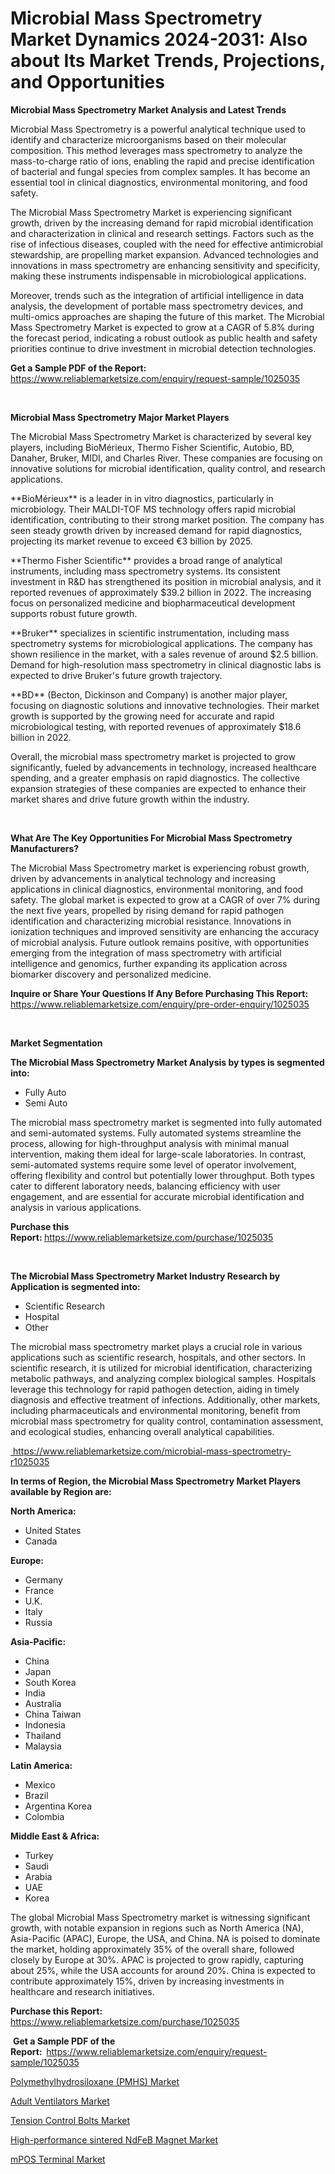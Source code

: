 <p><h1>Microbial Mass Spectrometry Market Dynamics 2024-2031: Also about Its Market Trends, Projections, and Opportunities</h1></p><p><strong>Microbial Mass Spectrometry Market Analysis and Latest Trends</strong></p>
<p><p>Microbial Mass Spectrometry is a powerful analytical technique used to identify and characterize microorganisms based on their molecular composition. This method leverages mass spectrometry to analyze the mass-to-charge ratio of ions, enabling the rapid and precise identification of bacterial and fungal species from complex samples. It has become an essential tool in clinical diagnostics, environmental monitoring, and food safety.</p><p>The Microbial Mass Spectrometry Market is experiencing significant growth, driven by the increasing demand for rapid microbial identification and characterization in clinical and research settings. Factors such as the rise of infectious diseases, coupled with the need for effective antimicrobial stewardship, are propelling market expansion. Advanced technologies and innovations in mass spectrometry are enhancing sensitivity and specificity, making these instruments indispensable in microbiological applications.</p><p>Moreover, trends such as the integration of artificial intelligence in data analysis, the development of portable mass spectrometry devices, and multi-omics approaches are shaping the future of this market. The Microbial Mass Spectrometry Market is expected to grow at a CAGR of 5.8% during the forecast period, indicating a robust outlook as public health and safety priorities continue to drive investment in microbial detection technologies.</p></p>
<p><strong>Get a Sample PDF of the Report:&nbsp;</strong> <a href="https://www.reliablemarketsize.com/enquiry/request-sample/1025035">https://www.reliablemarketsize.com/enquiry/request-sample/1025035</a></p>
<p>&nbsp;</p>
<p><strong>Microbial Mass Spectrometry Major Market Players</strong></p>
<p><p>The Microbial Mass Spectrometry Market is characterized by several key players, including BioMérieux, Thermo Fisher Scientific, Autobio, BD, Danaher, Bruker, MIDI, and Charles River. These companies are focusing on innovative solutions for microbial identification, quality control, and research applications.</p><p>**BioMérieux** is a leader in in vitro diagnostics, particularly in microbiology. Their MALDI-TOF MS technology offers rapid microbial identification, contributing to their strong market position. The company has seen steady growth driven by increased demand for rapid diagnostics, projecting its market revenue to exceed €3 billion by 2025.</p><p>**Thermo Fisher Scientific** provides a broad range of analytical instruments, including mass spectrometry systems. Its consistent investment in R&D has strengthened its position in microbial analysis, and it reported revenues of approximately $39.2 billion in 2022. The increasing focus on personalized medicine and biopharmaceutical development supports robust future growth.</p><p>**Bruker** specializes in scientific instrumentation, including mass spectrometry systems for microbiological applications. The company has shown resilience in the market, with a sales revenue of around $2.5 billion. Demand for high-resolution mass spectrometry in clinical diagnostic labs is expected to drive Bruker's future growth trajectory.</p><p>**BD** (Becton, Dickinson and Company) is another major player, focusing on diagnostic solutions and innovative technologies. Their market growth is supported by the growing need for accurate and rapid microbiological testing, with reported revenues of approximately $18.6 billion in 2022.</p><p>Overall, the microbial mass spectrometry market is projected to grow significantly, fueled by advancements in technology, increased healthcare spending, and a greater emphasis on rapid diagnostics. The collective expansion strategies of these companies are expected to enhance their market shares and drive future growth within the industry.</p></p>
<p>&nbsp;</p>
<p><strong>What Are The Key Opportunities For Microbial Mass Spectrometry Manufacturers?</strong></p>
<p><p>The Microbial Mass Spectrometry market is experiencing robust growth, driven by advancements in analytical technology and increasing applications in clinical diagnostics, environmental monitoring, and food safety. The global market is expected to grow at a CAGR of over 7% during the next five years, propelled by rising demand for rapid pathogen identification and characterizing microbial resistance. Innovations in ionization techniques and improved sensitivity are enhancing the accuracy of microbial analysis. Future outlook remains positive, with opportunities emerging from the integration of mass spectrometry with artificial intelligence and genomics, further expanding its application across biomarker discovery and personalized medicine.</p></p>
<p><strong>Inquire or Share Your Questions If Any Before Purchasing This Report:</strong> <a href="https://www.reliablemarketsize.com/enquiry/pre-order-enquiry/1025035">https://www.reliablemarketsize.com/enquiry/pre-order-enquiry/1025035</a></p>
<p>&nbsp;</p>
<p><strong>Market Segmentation</strong></p>
<p><strong>The Microbial Mass Spectrometry Market Analysis by types is segmented into:</strong></p>
<p><ul><li>Fully Auto</li><li>Semi Auto</li></ul></p>
<p><p>The microbial mass spectrometry market is segmented into fully automated and semi-automated systems. Fully automated systems streamline the process, allowing for high-throughput analysis with minimal manual intervention, making them ideal for large-scale laboratories. In contrast, semi-automated systems require some level of operator involvement, offering flexibility and control but potentially lower throughput. Both types cater to different laboratory needs, balancing efficiency with user engagement, and are essential for accurate microbial identification and analysis in various applications.</p></p>
<p><strong>Purchase this Report:&nbsp;</strong><a href="https://www.reliablemarketsize.com/purchase/1025035">https://www.reliablemarketsize.com/purchase/1025035</a></p>
<p>&nbsp;</p>
<p><strong>The Microbial Mass Spectrometry Market Industry Research by Application is segmented into:</strong></p>
<p><ul><li>Scientific Research</li><li>Hospital</li><li>Other</li></ul></p>
<p><p>The microbial mass spectrometry market plays a crucial role in various applications such as scientific research, hospitals, and other sectors. In scientific research, it is utilized for microbial identification, characterizing metabolic pathways, and analyzing complex biological samples. Hospitals leverage this technology for rapid pathogen detection, aiding in timely diagnosis and effective treatment of infections. Additionally, other markets, including pharmaceuticals and environmental monitoring, benefit from microbial mass spectrometry for quality control, contamination assessment, and ecological studies, enhancing overall analytical capabilities.</p></p>
<p><a href="https://www.reliablemarketsize.com/microbial-mass-spectrometry-r1025035">&nbsp;https://www.reliablemarketsize.com/microbial-mass-spectrometry-r1025035</a></p>
<p><strong>In terms of Region, the Microbial Mass Spectrometry Market Players available by Region are:</strong></p>
<p>
    <p> <strong> North America: </strong>
        <ul>
            <li>United States</li>
            <li>Canada</li>
        </ul>
        </p> 
    <p> <strong> Europe: </strong>
        <ul>
            <li>Germany</li>
            <li>France</li>
            <li>U.K.</li>
            <li>Italy</li>
            <li>Russia</li>
        </ul>
        </p> 
    <p> <strong> Asia-Pacific: </strong>
        <ul>
            <li>China</li>
            <li>Japan</li>
            <li>South Korea</li>
            <li>India</li>
            <li>Australia</li>
            <li>China Taiwan</li>
            <li>Indonesia</li>
            <li>Thailand</li>
            <li>Malaysia</li>
        </ul>
        </p> 
    <p> <strong> Latin America: </strong>
        <ul>
            <li>Mexico</li>
            <li>Brazil</li>
            <li>Argentina Korea</li>
            <li>Colombia</li>
        </ul>
        </p> 
    <p> <strong> Middle East & Africa: </strong>
        <ul>
            <li>Turkey</li>
            <li>Saudi</li>
            <li>Arabia</li>
            <li>UAE</li>
            <li>Korea</li>
        </ul>
    </p>
    </p>
<p><p>The global Microbial Mass Spectrometry market is witnessing significant growth, with notable expansion in regions such as North America (NA), Asia-Pacific (APAC), Europe, the USA, and China. NA is poised to dominate the market, holding approximately 35% of the overall share, followed closely by Europe at 30%. APAC is projected to grow rapidly, capturing about 25%, while the USA accounts for around 20%. China is expected to contribute approximately 15%, driven by increasing investments in healthcare and research initiatives.</p></p>
<p><strong>Purchase this Report: </strong><a href="https://www.reliablemarketsize.com/purchase/1025035">https://www.reliablemarketsize.com/purchase/1025035</a></p>
<p>&nbsp;<strong>Get a Sample PDF of the Report:&nbsp;&nbsp;</strong><a href="https://www.reliablemarketsize.com/enquiry/request-sample/1025035">https://www.reliablemarketsize.com/enquiry/request-sample/1025035</a></p>
<p><strong></strong></p>
<p><p><a href="https://issuu.com/reportprime-2/docs/polymethylhydrosiloxane-pmhs-market_12a57e6166d7c1">Polymethylhydrosiloxane (PMHS) Market</a></p><p><a href="https://www.linkedin.com/pulse/emerging-opportunities-challenges-global-adult-ventilators-a7gmf?trackingId=Vh1pJpYiR2GRMSiW3k9Sgg%3D%3D">Adult Ventilators Market</a></p><p><a href="https://www.linkedin.com/pulse/tension-control-bolts-market-global-insights-sales-hyn6c?trackingId=DNxxU3usSz2OAWnhwxfLlw%3D%3D">Tension Control Bolts Market</a></p><p><a href="https://issuu.com/reportprime-2/docs/high-performance-sintered-ndfeb-mag_d7518c2b82bc43">High-performance sintered NdFeB Magnet Market</a></p><p><a href="https://www.linkedin.com/pulse/future-trajectory-mpos-terminal-market-emerging-trends-forecasts-tq1tc?trackingId=e5rg4XjFSr%2BmFbvXpVHGzQ%3D%3D">mPOS Terminal Market</a></p></p>